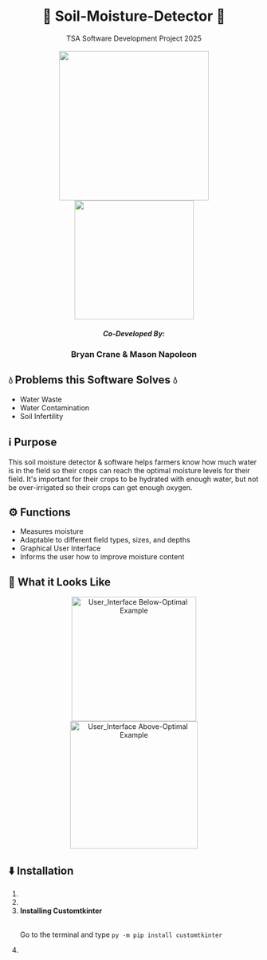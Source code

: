 <h1 align="center"> 🌱 Soil-Moisture-Detector 🌱 </h1>
<p align="center">
  TSA Software Development Project 2025
  <br><br>
  <img src="https://github.com/user-attachments/assets/26fb4975-fe8c-4028-b631-a7ea4b062d4a" width="300">
  <img src="https://github.com/user-attachments/assets/5d9af587-a946-4e4f-9459-64b888f208ad" width="239">
</p>
<h5 align="center"> Co-Developed By: </h5>
<h3 align="center"> Bryan Crane & Mason Napoleon </h3>
<h2> 💧 Problems this Software Solves 💧 </h2>
<ul>
  <li> Water Waste </li>
  <li> Water Contamination </li>
  <li> Soil Infertility </li>
</ul>
<h2> ℹ️ Purpose </h2>
<p>
  This soil moisture detector & software helps farmers know how much water is in the field
  so their crops can reach the optimal moisture levels for their field. It's important for
  their crops to be hydrated with enough water, but not be over-irrigated so their crops
  can get enough oxygen.
</p>
<h2> ⚙️ Functions </h2>
<ul>
  <li> Measures moisture </li>
  <li> Adaptable to different field types, sizes, and depths </li>
  <li> Graphical User Interface </li>
  <li> Informs the user how to improve moisture content </li>
</ul>
<h2> 👀 What it Looks Like</h2>
<p align="center">
  <!--    Replace these images with ones that have an actual moisture reading    -->
  <!--    Add in a picture of the actual moisture detector too    -->
  <img src=https://github.com/user-attachments/assets/8da63659-fd80-479e-afca-f1157916d80c alt="User_Interface Below-Optimal Example" width="250">
  <img src=https://github.com/user-attachments/assets/d82be8dd-1e28-479e-829d-605e30bc33bb alt="User_Interface Above-Optimal Example" width="256">
</p>
<h2> ⬇️ Installation </h2>
<ol>
  <li>  </li>
  <li>  </li>
  <li><strong> Installing Customtkinter </strong></li> <br>
    <p>
      Go to the terminal and type <code>py -m pip install customtkinter</code>
    </p>
  <li>  </li>
</ol>
